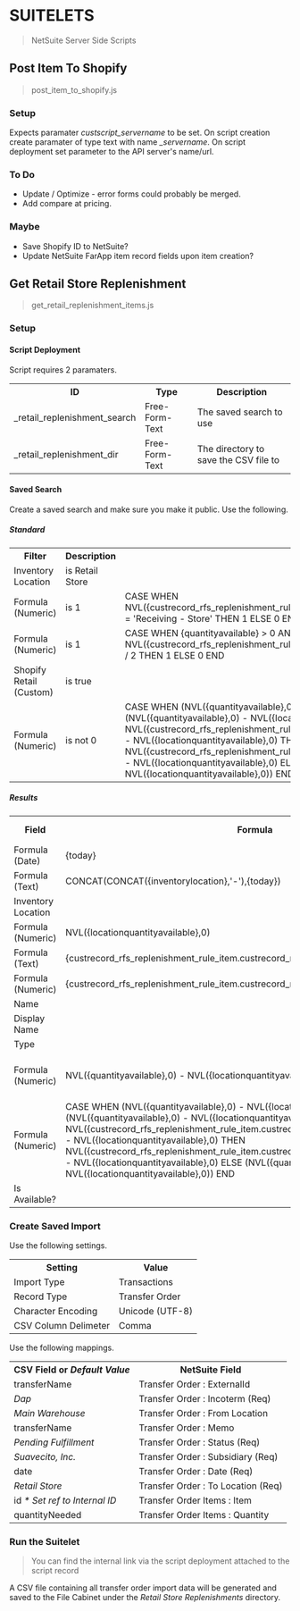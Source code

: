 # SUITELETS
> NetSuite Server Side Scripts

## Post Item To Shopify
> post_item_to_shopify.js

### Setup

Expects paramater <i>custscript_servername</i> to be set. On script creation create paramater of type text with name <i>_servername</i>. On script deployment set parameter to the API server's name/url.

### To Do
- Update / Optimize - error forms could probably be merged.
- Add compare at pricing.

### Maybe
- Save Shopify ID to NetSuite?
- Update NetSuite FarApp item record fields upon item creation?

## Get Retail Store Replenishment
> get_retail_replenishment_items.js

### Setup
#### Script Deployment

Script requires 2 paramaters.

<table>
  <tr>
    <th>ID</th>
    <th>Type</th>
    <th>Description</th>
  </tr>
  <tr>
    <td>_retail_replenishment_search</td>
    <td>Free-Form-Text</td>
    <td>The saved search to use</td>
  </tr>
  <tr>
    <td>_retail_replenishment_dir</td>
    <td>Free-Form-Text</td>
    <td>The directory to save the CSV file to</td>
  </tr>
</table>

#### Saved Search

Create a saved search and make sure you make it public. Use the following.

##### Standard

<table>
  <tr>
    <th>Filter</th>
    <th>Description</th>
    <th>Formula</th>
  </tr>
  <tr>
    <td>Inventory Location</td>
    <td>is Retail Store</td>
    <td></td>
  </tr>
    <tr>
    <td>Formula (Numeric)</td>
    <td>is 1</td>
    <td>CASE WHEN NVL({custrecord_rfs_replenishment_rule_item.custrecord_rfs_replenishment_rule_bin}, ' ') = 'Receiving - Store' THEN 1 ELSE 0 END</td>
  </tr>
  <tr>
    <td>Formula (Numeric)</td>
    <td>is 1</td>
    <td>CASE WHEN {quantityavailable} > 0 AND NVL({locationquantityonhand},0) < NVL({custrecord_rfs_replenishment_rule_item.custrecord_rfs_replenishment_rule_max},0) / 2 THEN 1 ELSE 0 END</td>
  </tr>
  <tr>
    <td>Shopify Retail (Custom)</td>
    <td>is true</td>
    <td></td>
  </tr>
  <tr>
    <td>Formula (Numeric)</td>
    <td>is not 0</td>
    <td>CASE WHEN (NVL({quantityavailable},0) - NVL({locationquantityavailable},0)) > 0 AND (NVL({quantityavailable},0) - NVL({locationquantityavailable},0)) >= NVL({custrecord_rfs_replenishment_rule_item.custrecord_rfs_replenishment_rule_max},0) - NVL({locationquantityavailable},0) THEN NVL({custrecord_rfs_replenishment_rule_item.custrecord_rfs_replenishment_rule_max},0) - NVL({locationquantityavailable},0) ELSE (NVL({quantityavailable},0) - NVL({locationquantityavailable},0)) END</td>
  </tr>
</table>

##### Results

<table>
  <tr>
    <th>Field</th>
    <th>Formula</th>
    <th>Custom Label</th>
  </tr>
  <tr>
    <td>Formula (Date)</td>
    <td>{today}</td>
    <td>Date</td>

  </tr>
  <tr>
    <td>Formula (Text)</td>
    <td>CONCAT(CONCAT({inventorylocation},'-'),{today})</td>
    <td>Transfer Name</td>

  </tr>
    <tr>
    <td>Inventory Location</td>
    <td></td>
    <td></td>

  </tr>
  <tr>
    <td>Formula (Numeric)</td>
    <td>NVL({locationquantityavailable},0)</td>
    <td>Store Qty Available</td>

  </tr>
  <tr>
    <td>Formula (Text)</td>
    <td>{custrecord_rfs_replenishment_rule_item.custrecord_rfs_replenishment_rule_bin}</td>
    <td>Bin Name</td>
  </tr>
  <tr>
    <td>Formula (Numeric)</td>
    <td>{custrecord_rfs_replenishment_rule_item.custrecord_rfs_replenishment_rule_max}</td>
    <td>Store Qty Max</td>
  </tr>
  <tr>
    <td>Name</td>
    <td></td>
    <td>SKU</td>
  </tr>
  <tr>
    <td>Display Name</td>
    <td></td>
    <td></td>
  </tr>
  <tr>
    <td>Type</td>
    <td></td>
    <td></td>
  </tr>
  <tr>
    <td>Formula (Numeric)</td>
    <td>NVL({quantityavailable},0) - NVL({locationquantityavailable},0)</td>
    <td>Total Available (All Locations)</td>
  </tr>
  <tr>
    <td>Formula (Numeric)</td>
    <td>CASE WHEN (NVL({quantityavailable},0) - NVL({locationquantityavailable},0)) > 0 AND (NVL({quantityavailable},0) - NVL({locationquantityavailable},0)) >= NVL({custrecord_rfs_replenishment_rule_item.custrecord_rfs_replenishment_rule_max},0) - NVL({locationquantityavailable},0) THEN NVL({custrecord_rfs_replenishment_rule_item.custrecord_rfs_replenishment_rule_max},0) - NVL({locationquantityavailable},0) ELSE (NVL({quantityavailable},0) - NVL({locationquantityavailable},0)) END</td>
    <td>Quantity to Transfer</td>
  </tr>
  <tr>
    <td>Is Available?</td>
    <td></td>
    <td></td>
  </tr>
</table>

### Create Saved Import

Use the following settings.

<table>
  <tr>
    <th>Setting</th>
    <th>Value</th>
  </tr>
  <tr>
    <td>Import Type</td>
    <td>Transactions</td>
  </tr>
  <tr>
    <td>Record Type</td>
    <td>Transfer Order</td>
  </tr>
  <tr>
    <td>Character Encoding</td>
    <td>Unicode (UTF-8)</td>
  </tr>
  <tr>
    <td>CSV Column Delimeter</td>
    <td>Comma</td>
  </tr>
</table>

Use the following mappings.

<table>
  <tr>
    <th>CSV Field or <i>Default Value</i></th>
    <th>NetSuite Field</th>
  </tr>
  <tr>
    <td>transferName</td>
    <td>Transfer Order : ExternalId</td>
  </tr>
  <tr>
    <td><i>Dap</i></td>
    <td>Transfer Order : Incoterm (Req)</td>
  </tr>
  <tr>
    <td><i>Main Warehouse</i></td>
    <td>Transfer Order : From Location</td>
  </tr>
  <tr>
    <td>transferName</td>
    <td>Transfer Order : Memo</td>
  </tr>
  <tr>
    <td><i>Pending Fulfillment</i></td>
    <td>Transfer Order : Status (Req)</td>
  </tr>
  <tr>
    <td><i>Suavecito, Inc.</i></td>
    <td>Transfer Order : Subsidiary (Req)</td>
  </tr>
  <tr>
    <td>date</td>
    <td>Transfer Order : Date (Req)</td>
  </tr>
  <tr>
    <td><i>Retail Store</i></td>
    <td>Transfer Order : To Location (Req)</td>
  </tr>
  <tr>
    <td>id <i>* Set ref to Internal ID</i></td>
    <td>Transfer Order Items : Item</td>
  </tr>
  <tr>
    <td>quantityNeeded</td>
    <td>Transfer Order Items : Quantity</td>
  </tr>
</table>

### Run the Suitelet

> You can find the internal link via the script deployment attached to the script record

A CSV file containing all transfer order import data will be generated and saved to the File Cabinet under the <i>Retail Store Replenishments</i> directory.